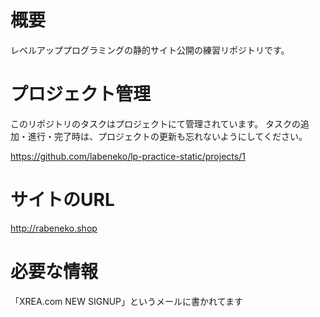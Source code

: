 # 概要
レベルアッププログラミングの静的サイト公開の練習リポジトリです。

# プロジェクト管理

このリポジトリのタスクはプロジェクトにて管理されています。
タスクの追加・進行・完了時は、プロジェクトの更新も忘れないようにしてください。

https://github.com/labeneko/lp-practice-static/projects/1

# サイトのURL

http://rabeneko.shop

# 必要な情報

「XREA.com NEW SIGNUP」というメールに書かれてます
